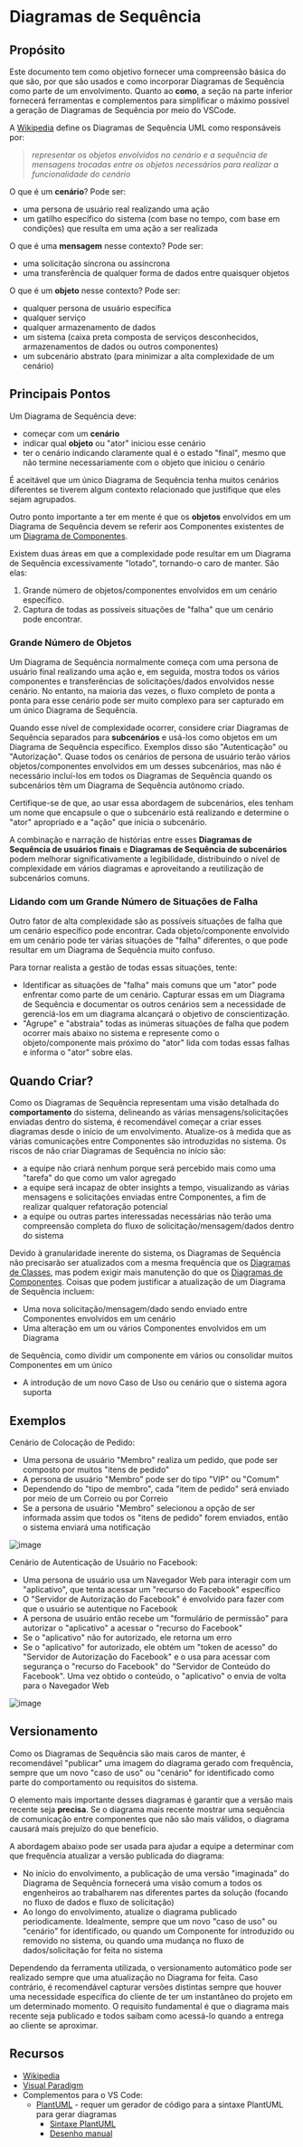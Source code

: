 # Diagramas de Sequência

## Propósito

Este documento tem como objetivo fornecer uma compreensão básica do que são, por que são usados e como incorporar Diagramas de Sequência como parte de um envolvimento. Quanto ao **como**, a seção na parte inferior fornecerá ferramentas e complementos para simplificar o máximo possível a geração de Diagramas de Sequência por meio do VSCode.

A [Wikipedia](https://en.wikipedia.org/wiki/Sequence_diagram) define os Diagramas de Sequência UML como responsáveis por:

 > _representar os objetos envolvidos no cenário e a sequência de mensagens trocadas entre os objetos necessários para realizar a funcionalidade do cenário_

O que é um **cenário**? Pode ser:

- uma persona de usuário real realizando uma ação
- um gatilho específico do sistema (com base no tempo, com base em condições) que resulta em uma ação a ser realizada

O que é uma **mensagem** nesse contexto? Pode ser:

- uma solicitação síncrona ou assíncrona
- uma transferência de qualquer forma de dados entre quaisquer objetos

O que é um **objeto** nesse contexto? Pode ser:

- qualquer persona de usuário específica
- qualquer serviço
- qualquer armazenamento de dados
- um sistema (caixa preta composta de serviços desconhecidos, armazenamentos de dados ou outros componentes)
- um subcenário abstrato (para minimizar a alta complexidade de um cenário)

## Principais Pontos

Um Diagrama de Sequência deve:

- começar com um **cenário**
- indicar qual **objeto** ou "ator" iniciou esse cenário
- ter o cenário indicando claramente qual é o estado "final", mesmo que não termine necessariamente com o objeto que iniciou o cenário

É aceitável que um único Diagrama de Sequência tenha muitos cenários diferentes se tiverem algum contexto relacionado que justifique que eles sejam agrupados.

Outro ponto importante a ter em mente é que os **objetos** envolvidos em um Diagrama de Sequência devem se referir aos Componentes existentes de um [Diagrama de Componentes](./componentDiagrams.md).

Existem duas áreas em que a complexidade pode resultar em um Diagrama de Sequência excessivamente "lotado", tornando-o caro de manter. São elas:

1. Grande número de objetos/componentes envolvidos em um cenário específico.
2. Captura de todas as possíveis situações de "falha" que um cenário pode encontrar.

### Grande Número de Objetos

Um Diagrama de Sequência normalmente começa com uma persona de usuário final realizando uma ação e, em seguida, mostra todos os vários componentes e transferências de solicitações/dados envolvidos nesse cenário. No entanto, na maioria das vezes, o fluxo completo de ponta a ponta para esse cenário pode ser muito complexo para ser capturado em um único Diagrama de Sequência.

Quando esse nível de complexidade ocorrer, considere criar Diagramas de Sequência separados para **subcenários** e usá-los como objetos em um Diagrama de Sequência específico. Exemplos disso são "Autenticação" ou "Autorização". Quase todos os cenários de persona de usuário terão vários objetos/componentes envolvidos em um desses subcenários, mas não é necessário incluí-los em todos os Diagramas de Sequência
quando os subcenários têm um Diagrama de Sequência autônomo criado.

Certifique-se de que, ao usar essa abordagem de subcenários, eles tenham um nome que encapsule o que o subcenário está realizando e determine o "ator" apropriado e a "ação" que inicia o subcenário.

A combinação e narração de histórias entre esses **Diagramas de Sequência de usuários finais** e **Diagramas de Sequência de subcenários** podem melhorar significativamente a legibilidade, distribuindo o nível de complexidade em vários diagramas e aproveitando a reutilização de subcenários comuns.

### Lidando com um Grande Número de Situações de Falha

Outro fator de alta complexidade são as possíveis situações de falha que um cenário específico pode encontrar. Cada objeto/componente envolvido em um cenário pode ter várias situações de "falha" diferentes, o que pode resultar em um Diagrama de Sequência muito confuso.

Para tornar realista a gestão de todas essas situações, tente:

- Identificar as situações de "falha" mais comuns que um "ator" pode enfrentar como parte de um cenário. Capturar essas em um Diagrama de Sequência e documentar os outros cenários sem a necessidade de gerenciá-los em um diagrama alcançará o objetivo de conscientização.
- "Agrupe" e "abstraia" todas as inúmeras situações de falha que podem ocorrer mais abaixo no sistema e represente como o objeto/componente mais próximo do "ator" lida com todas essas falhas e informa o "ator" sobre elas.

## Quando Criar?

Como os Diagramas de Sequência representam uma visão detalhada do **comportamento** do sistema, delineando as várias mensagens/solicitações enviadas dentro do sistema, é recomendável começar a criar esses diagramas desde o início de um envolvimento. Atualize-os à medida que as várias comunicações entre Componentes são introduzidas no sistema. Os riscos de não criar Diagramas de Sequência
no início são:

- a equipe não criará nenhum porque será percebido mais como uma "tarefa" do que como um valor agregado
- a equipe será incapaz de obter insights a tempo, visualizando as várias mensagens e solicitações enviadas entre Componentes, a fim de realizar qualquer refatoração potencial
- a equipe ou outras partes interessadas necessárias não terão uma compreensão completa do fluxo de solicitação/mensagem/dados dentro do sistema

Devido à granularidade inerente do sistema, os Diagramas de Sequência não precisarão ser atualizados com a mesma frequência que os [Diagramas de Classes](./classDiagrams.md), mas podem exigir mais manutenção do que os [Diagramas de Componentes](./componentDiagrams.md). Coisas que podem justificar a atualização de um Diagrama de Sequência incluem:

- Uma nova solicitação/mensagem/dado sendo enviado entre Componentes envolvidos em um cenário
- Uma alteração em um ou vários Componentes envolvidos em um Diagrama

 de Sequência, como dividir um componente em vários ou consolidar muitos Componentes em um único
- A introdução de um novo Caso de Uso ou cenário que o sistema agora suporta

## Exemplos

Cenário de Colocação de Pedido:

- Uma persona de usuário "Membro" realiza um pedido, que pode ser composto por muitos "itens de pedido"
- A persona de usuário "Membro" pode ser do tipo "VIP" ou "Comum"
- Dependendo do "tipo de membro", cada "item de pedido" será enviado por meio de um Correio ou por Correio
- Se a persona de usuário "Membro" selecionou a opção de ser informada assim que todos os "itens de pedido" forem enviados, então o sistema enviará uma notificação

![image](./Images/placeOrderScenario.png)

Cenário de Autenticação de Usuário no Facebook:

- Uma persona de usuário usa um Navegador Web para interagir com um "aplicativo", que tenta acessar um "recurso do Facebook" específico
- O "Servidor de Autorização do Facebook" é envolvido para fazer com que o usuário se autentique no Facebook
- A persona de usuário então recebe um "formulário de permissão" para autorizar o "aplicativo" a acessar o "recurso do Facebook"
- Se o "aplicativo" não for autorizado, ele retorna um erro
- Se o "aplicativo" for autorizado, ele obtém um "token de acesso" do "Servidor de Autorização do Facebook" e o usa para acessar com segurança o "recurso do Facebook" do "Servidor de Conteúdo do Facebook". Uma vez obtido o conteúdo, o "aplicativo" o envia de volta para o Navegador Web

![image](./Images/facebookUserAuthentication.png)

## Versionamento

Como os Diagramas de Sequência são mais caros de manter, é recomendável "publicar" uma imagem do diagrama gerado com frequência, sempre que um novo "caso de uso" ou "cenário" for identificado como parte do comportamento ou requisitos do sistema.

O elemento mais importante desses diagramas é garantir que a versão mais recente seja **precisa**. Se o diagrama mais recente mostrar uma sequência de comunicação entre componentes que não são mais válidos, o diagrama causará mais prejuízo do que benefício.

A abordagem abaixo pode ser usada para ajudar a equipe a determinar com que frequência atualizar a versão publicada do diagrama:

- No início do envolvimento, a publicação de uma versão "imaginada" do Diagrama de Sequência fornecerá uma visão comum a todos os engenheiros ao trabalharem nas diferentes partes da solução (focando no fluxo de dados e fluxo de solicitação)
- Ao longo do envolvimento, atualize o diagrama publicado periodicamente. Idealmente, sempre que um novo "caso de uso" ou "cenário" for identificado, ou quando um Componente for introduzido ou removido no sistema, ou quando uma mudança no fluxo de dados/solicitação for feita no sistema

Dependendo da ferramenta utilizada, o versionamento automático pode ser realizado sempre que uma atualização no Diagrama for feita. Caso contrário, é recomendável capturar versões distintas sempre que houver uma necessidade específica do cliente de ter um instantâneo do projeto em um determinado momento. O requisito fundamental é que o diagrama mais recente seja publicado e todos saibam como acessá-lo quando a entrega ao cliente se aproximar.

## Recursos

- [Wikipedia](https://en.wikipedia.org/wiki/Sequence_diagram)
- [Visual Paradigm](https://www.visual-paradigm.com/guide/uml-unified-modeling-language/what-is-sequence-diagram/)
- Complementos para o VS Code:
  - [PlantUML](https://marketplace.visualstudio.com/items?itemName=jebbs.plantuml) - requer um gerador de código para a sintaxe PlantUML para gerar diagramas
    - [Sintaxe PlantUML](https://plantuml.com/sequence-diagram)
    - [Desenho manual](https://towardsdatascience.com/drawing-a-uml-diagram-in-the-vs-code-53c2e67deffe)
